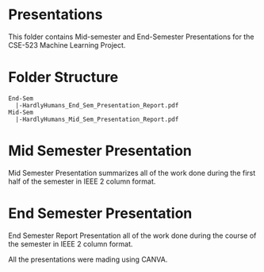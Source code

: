 # Presentations

This folder contains Mid-semester and End-Semester Presentations for the CSE-523 Machine Learning Project. 

# Folder Structure

```
End-Sem
  |-HardlyHumans_End_Sem_Presentation_Report.pdf
Mid-Sem
  |-HardlyHumans_Mid_Sem_Presentation_Report.pdf
```
  
# Mid Semester Presentation

Mid Semester Presentation summarizes all of the work done during the first half of the semester in IEEE 2 column format.

# End Semester Presentation

End Semester Report Presentation all of the work done during the course of the semester in IEEE 2 column format.

All the presentations were mading using CANVA.
